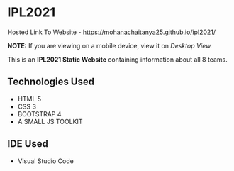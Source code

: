 # IPL2021
Hosted Link To Website - https://mohanachaitanya25.github.io/ipl2021/

**NOTE:** If you are viewing on a mobile device, view it on *Desktop View.*

This is an **IPL2021 Static Website** containing information about all 8 teams.

## Technologies Used
- HTML 5
- CSS 3
- BOOTSTRAP 4
- A SMALL JS TOOLKIT

## IDE Used
- Visual Studio Code

